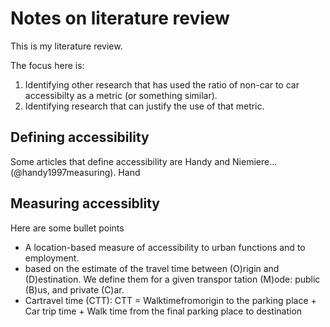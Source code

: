 # Notes on literature review

This is my literature review.

The focus here is:

1. Identifying other research that has used the ratio of non-car to car accessibilty as a metric (or something similar).
2. Identifying research that can justify the use of that metric.

## Defining accessibility

Some articles that define accessibility are Handy and Niemiere...(@handy1997measuring). Hand

## Measuring accessiblity

Here are some bullet points

*  A location-based measure of accessibility to urban functions and to employment. 
*  based on the estimate of the  travel time between (O)rigin and (D)estination. We define them for a given transpor tation (M)ode: public (B)us, and private (C)ar.
*  Cartravel time (CTT): 
 CTT = Walktimefromorigin to the parking place  + Car trip time + Walk time from the final parking place to destination

##
